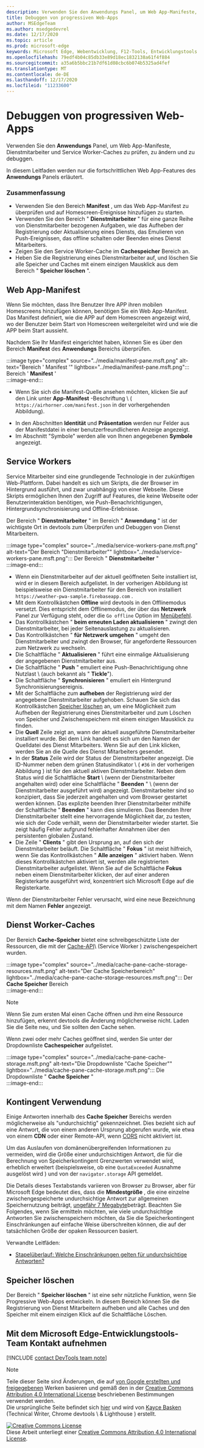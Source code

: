 ```yaml
---
description: Verwenden Sie den Anwendungs Panel, um Web App-Manifeste, Dienstmitarbeiter und Service Worker-Caches zu prüfen, zu ändern und zu debuggen.
title: Debuggen von progressiven Web-Apps
author: MSEdgeTeam
ms.author: msedgedevrel
ms.date: 12/17/2020
ms.topic: article
ms.prod: microsoft-edge
keywords: Microsoft Edge, Webentwicklung, F12-Tools, Entwicklungstools
ms.openlocfilehash: 79edf4b04c85db33e89d18ec1832138a61f4f884
ms.sourcegitcommit: a35a6b5bbc21b7df61d08cbc6b074b5325ad4fef
ms.translationtype: MT
ms.contentlocale: de-DE
ms.lasthandoff: 12/17/2020
ms.locfileid: "11233600"
---
```

<!-- Copyright Kayce Basques 

   Licensed under the Apache License, Version 2.0 (the "License");
   you may not use this file except in compliance with the License.
   You may obtain a copy of the License at

       https://www.apache.org/licenses/LICENSE-2.0

   Unless required by applicable law or agreed to in writing, software
   distributed under the License is distributed on an "AS IS" BASIS,
   WITHOUT WARRANTIES OR CONDITIONS OF ANY KIND, either express or implied.
   See the License for the specific language governing permissions and
   limitations under the License.  -->  

# Debuggen von progressiven Web-Apps  

Verwenden Sie den **Anwendungs** Panel, um Web App-Manifeste, Dienstmitarbeiter und Service Worker-Caches zu prüfen, zu ändern und zu debuggen.  

<!--Related Guides:  

*   [Progressive Web Apps](/web/progressive-web-apps)  -->

<!--TODO:  Link web "Progressive Web Apps" section when available. -->

In diesem Leitfaden werden nur die fortschrittlichen Web App-Features des **Anwendungs** Panels erläutert.  <!--If you're looking for help on the other panes, check out the last section of this guide, [Other Application panel guides](#other-application-panel-guides).  -->

<!--TODO:  Link to sections when available. -->

### Zusammenfassung  

*   Verwenden Sie den Bereich **Manifest** , um das Web App-Manifest zu überprüfen und auf Homescreen-Ereignisse hinzufügen zu starten.  
*   Verwenden Sie den Bereich " **Dienstmitarbeiter** " für eine ganze Reihe von Dienstmitarbeiter bezogenen Aufgaben, wie das Aufheben der Registrierung oder Aktualisierung eines Diensts, das Emulieren von Push-Ereignissen, das offline schalten oder Beenden eines Dienst Mitarbeiters.  
*   Zeigen Sie den Service Worker-Cache im **Cachespeicher** Bereich an.  
*   Heben Sie die Registrierung eines Dienstmitarbeiter auf, und löschen Sie alle Speicher und Caches mit einem einzigen Mausklick aus dem Bereich " **Speicher löschen** ".  
    
## Web App-Manifest  

Wenn Sie möchten, dass Ihre Benutzer Ihre APP ihren mobilen Homescreens hinzufügen können, benötigen Sie ein Web App-Manifest.  Das Manifest definiert, wie die APP auf dem Homescreen angezeigt wird, wo der Benutzer beim Start von Homescreen weitergeleitet wird und wie die APP beim Start aussieht.  

<!--Related Guides:  

*   [Improve user experiences with a Web App Manifest](/web/fundamentals/web-app-manifest)  
*   [Using App Install Banners](/web/fundamentals/app-install-banners)  -->

<!--TODO:  Link to sections when available. -->

Nachdem Sie Ihr Manifest eingerichtet haben, können Sie es über den Bereich **Manifest** des **Anwendungs** Bereichs überprüfen.  

:::image type="complex" source="../media/manifest-pane.msft.png" alt-text="Bereich ' Manifest '" lightbox="../media/manifest-pane.msft.png":::
   Bereich ' **Manifest** '  
:::image-end:::  

*   Wenn Sie sich die Manifest-Quelle ansehen möchten, klicken Sie auf den Link unter **App-Manifest** -Beschriftung \ ( `https://airhorner.com/manifest.json` in der vorhergehenden Abbildung).  
<!-- *   Press the **Add to homescreen** button to simulate an Add to Homescreen event.  Check out the next section for more information.  -->  
*   In den Abschnitten **Identität** und **Präsentation** werden nur Felder aus der Manifestdatei in einer benutzerfreundlicheren Anzeige angezeigt.  
*   Im Abschnitt "Symbole" werden alle von Ihnen angegebenen **Symbole** angezeigt.  
    
<!--### Simulate Add to Homescreen events  -->

<!--A web app can only be added to a homescreen when the site is visited at least twice, with at least five minutes between visits.  While developing or debugging your Add to Homescreen workflow, this criteria can be inconvenient.  
The **Add to homescreen** button on the **App Manifest** pane lets you simulate Add to Homescreen events whenever you want.  -->

<!--You can test out this feature with the [Microsoft I/O 2016 progressive web app](https://events.alpahabet.com/io2016/), which has proper support for Add to Homescreen.  Clicking on **Add to Homescreen** while the app is open prompts Microsoft Edge to display the "add this site to your shelf" banner, which is the desktop equivalent of the "add to homescreen" banner for mobile devices.  -->

<!--  
:::image type="complex" source="../media/io.msft.png" alt-text="Add to desktop shelf" lightbox="../media/io.msft.png":::
   Add to desktop shelf  
:::image-end:::
-->  

<!--
> [!Tip]
> Keep the **Console** drawer open while simulating Add to Homescreen events.  The Console tells you if your manifest has any issues and logs other information about the Add to Homescreen lifecycle.  -->

<!--The **Add to Homescreen** feature cannot yet simulate the workflow for mobile devices.  Notice how the "add to shelf" prompt was triggered in the screenshot above, even though DevTools is in Device Mode.  However, if you can successfully add your app to your desktop shelf, then it'll work for mobile, too.  -->

<!-- TODO: Rework content after sample app is created. -->

<!--If you want to test out the genuine mobile experience, you can connect a real mobile device to DevTools via **remote debugging**, and then click the **Add to Homescreen** button \(on DevTools\) to trigger the "add to homescreen" prompt on the connected mobile device.  -->

<!--TODO:  Link Debug "remote debugging" sections when available. -->

## Service Workers  

Service Mitarbeiter sind eine grundlegende Technologie in der zukünftigen Web-Plattform.  Dabei handelt es sich um Skripts, die der Browser im Hintergrund ausführt, und zwar unabhängig von einer Webseite.  Diese Skripts ermöglichen Ihnen den Zugriff auf Features, die keine Webseite oder Benutzerinteraktion benötigen, wie Push-Benachrichtigungen, Hintergrundsynchronisierung und Offline-Erlebnisse.  

<!--Related Guides:  

*   [Intro to Service Workers](/web/fundamentals/primers/service-worker)  
*   [Push Notifications: Timely, Relevant, and Precise](/web/fundamentals/push-notifications)  -->  
    
<!--TODO:  Link to sections when available. -->  

Der Bereich " **Dienstmitarbeiter** " im Bereich " **Anwendung** " ist der wichtigste Ort in devtools zum Überprüfen und Debuggen von Dienst Mitarbeitern.  

:::image type="complex" source="../media/service-workers-pane.msft.png" alt-text="Der Bereich "Dienstmitarbeiter"" lightbox="../media/service-workers-pane.msft.png":::
   Der Bereich " **Dienstmitarbeiter** "  
:::image-end:::  

*   Wenn ein Dienstmitarbeiter auf der aktuell geöffneten Seite installiert ist, wird er in diesem Bereich aufgelistet.  In der vorherigen Abbildung ist beispielsweise ein Dienstmitarbeiter für den Bereich von installiert `https://weather-pwa-sample.firebaseapp.com` .  
*   Mit dem Kontrollkästchen **Offline** wird devtools in den Offlinemodus versetzt.  Dies entspricht dem Offlinemodus, der über das **Netzwerk** Panel zur Verfügung steht, oder die `Go offline` Option im [Menübefehl][DevtoolsCommandMenuIndex].  
*   Das Kontrollkästchen " **beim erneuten Laden aktualisieren** " zwingt den Dienstmitarbeiter, bei jeder Seitenauslastung zu aktualisieren.  
*   Das Kontrollkästchen " **für Netzwerk umgehen** " umgeht den Dienstmitarbeiter und zwingt den Browser, für angeforderte Ressourcen zum Netzwerk zu wechseln.  
*   Die Schaltfläche " **Aktualisieren** " führt eine einmalige Aktualisierung der angegebenen Dienstmitarbeiter aus.  
*   Die Schaltfläche " **Push** " emuliert eine Push-Benachrichtigung ohne Nutzlast \ (auch bekannt als " **Tickle**\").  
*   Die Schaltfläche " **Synchronisieren** " emuliert ein Hintergrund Synchronisierungsereignis.  
*   Mit der Schaltfläche zum **aufheben** der Registrierung wird der angegebene Dienstmitarbeiter aufgehoben.  Schauen Sie sich das Kontrollkästchen [Speicher löschen](#clear-storage) an, um eine Möglichkeit zum Aufheben der Registrierung eines Dienstmitarbeiter und zum Löschen von Speicher und Zwischenspeichern mit einem einzigen Mausklick zu finden.  
*   Die **Quell** Zeile zeigt an, wann der aktuell ausgeführte Dienstmitarbeiter installiert wurde.  Bei dem Link handelt es sich um den Namen der Quelldatei des Dienst Mitarbeiters.  Wenn Sie auf den Link klicken, werden Sie an die Quelle des Dienst Mitarbeiters gesendet.  
*   In der **Status** Zeile wird der Status der Dienstmitarbeiter angezeigt.  Die ID-Nummer neben dem grünen Statusindikator \ ( `#36` in der vorherigen Abbildung \) ist für den aktuell aktiven Dienstmitarbeiter.  Neben dem Status wird die Schaltfläche **Start** \ (wenn der Dienstmitarbeiter angehalten wird) oder eine Schaltfläche " **Beenden** " \ (wenn der Dienstmitarbeiter ausgeführt wird) angezeigt.  Dienstmitarbeiter sind so konzipiert, dass Sie jederzeit angehalten und vom Browser gestartet werden können.  Das explizite beenden Ihrer Dienstmitarbeiter mithilfe der Schaltfläche " **Beenden** " kann dies simulieren.  Das Beenden Ihrer Dienstmitarbeiter stellt eine hervorragende Möglichkeit dar, zu testen, wie sich der Code verhält, wenn der Dienstmitarbeiter wieder startet.  Sie zeigt häufig Fehler aufgrund fehlerhafter Annahmen über den persistenten globalen Zustand.  
*   Die Zeile " **Clients** " gibt den Ursprung an, auf den sich der Dienstmitarbeiter beläuft.  Die Schaltfläche " **Fokus** " ist meist hilfreich, wenn Sie das Kontrollkästchen " **Alle anzeigen** " aktiviert haben.  Wenn dieses Kontrollkästchen aktiviert ist, werden alle registrierten Dienstmitarbeiter aufgelistet.  Wenn Sie auf die Schaltfläche **Fokus** neben einem Dienstmitarbeiter klicken, der auf einer anderen Registerkarte ausgeführt wird, konzentriert sich Microsoft Edge auf die Registerkarte.  
    
Wenn der Dienstmitarbeiter Fehler verursacht, wird eine neue Bezeichnung mit dem Namen **Fehler** angezeigt.  

<!--  
:::image type="complex" source="../media/sw-error.msft.png" alt-text="Service worker with errors" lightbox="../media/sw-error.msft.png":::
   Service worker with errors  
:::image-end:::
-->  

<!--TODO:  Capture Service Worker Errors sample when available. -->
<!--TODO:  Link Web "How tickle works" sections when available. -->

## Dienst Worker-Caches  

Der Bereich **Cache-Speicher** bietet eine schreibgeschützte Liste der Ressourcen, die mit der [Cache-API][MDNWebCacheAPI]\ (Service Worker \) zwischengespeichert wurden.  

:::image type="complex" source="../media/cache-pane-cache-storage-resources.msft.png" alt-text="Der Cache Speicherbereich" lightbox="../media/cache-pane-cache-storage-resources.msft.png":::
   Der **Cache Speicher** Bereich  
:::image-end:::  

> [!NOTE]
> Wenn Sie zum ersten Mal einen Cache öffnen und ihm eine Ressource hinzufügen, erkennt devtools die Änderung möglicherweise nicht.  Laden Sie die Seite neu, und Sie sollten den Cache sehen.  

Wenn zwei oder mehr Caches geöffnet sind, werden Sie unter der Dropdownliste **Cachespeicher** aufgelistet.  

:::image type="complex" source="../media/cache-pane-cache-storage.msft.png" alt-text="Die Dropdownliste "Cache Speicher"" lightbox="../media/cache-pane-cache-storage.msft.png":::
   Die Dropdownliste " **Cache Speicher** "  
:::image-end:::  

## Kontingent Verwendung  

Einige Antworten innerhalb des **Cache Speicher** Bereichs werden möglicherweise als "undurchsichtig" gekennzeichnet.  Dies bezieht sich auf eine Antwort, die von einem anderen Ursprung abgerufen wurde, wie etwa von einem **CDN** oder einer Remote-API, wenn [CORS][FetchHttpCorsProtocol] nicht aktiviert ist.  

<!--TODO:  Link Web "CDN" section when available. -->  
<!--TODO:  Link Web "opaque" section when available. -->

Um das Auslaufen von domänenübergreifenden Informationen zu vermeiden, wird die Größe einer undurchsichtigen Antwort, die für die Berechnung von Speicherkontingent Grenzwerten verwendet wird, erheblich erweitert (beispielsweise, ob eine `QuotaExceeded` Ausnahme ausgelöst wird \) und von der `navigator.storage` API gemeldet.  

<!--TODO:  Link Estimating "`navigator.storage` API" sections when available. -->

Die Details dieses Textabstands variieren von Browser zu Browser, aber für Microsoft Edge bedeutet dies, dass die **Mindestgröße** , die eine einzelne zwischengespeicherte undurchsichtige Antwort zur allgemeinen Speichernutzung beiträgt, [ungefähr 7 Megabyte][ChromiumIssues796060#c17]beträgt.  Beachten Sie Folgendes, wenn Sie ermitteln möchten, wie viele undurchsichtige Antworten Sie zwischenspeichern möchten, da Sie die Speicherkontingent Einschränkungen auf einfache Weise überschreiten können, die auf der tatsächlichen Größe der opaken Ressourcen basiert.  

Verwandte Leitfäden:  

*   [Stapelüberlauf: Welche Einschränkungen gelten für undurchsichtige Antworten?][StackOverflowLimitationsForOpaqueResponses]  
<!--*   [Alphabet work container: Understanding Storage Quota](/web/tools/Alphabet-work-container/guides/storage-quota#beware_of_opaque_responses)  -->
    
<!--TODO:  Link Work container storage quota for opaque responses section when available. -->

## Speicher löschen  

Der Bereich " **Speicher löschen** " ist eine sehr nützliche Funktion, wenn Sie Progressive Web-Apps entwickeln.  In diesem Bereich können Sie die Registrierung von Dienst Mitarbeitern aufheben und alle Caches und den Speicher mit einem einzigen Klick auf die Schaltfläche Löschen.  <!--Check out the section below to learn more.  -->

<!--Related Guides:  

*   [Clear Storage](/iterate/manage-data/local-storage#clear-storage)  -->
    
<!--TODO:  Link to sections when available. -->

<!--## Other Application panel guides   

Check out the guides below for more help on the other panes of the **Application** panel.  

Related Guides:  

*   [Inspect page resources](/iterate/manage-data/page-resources)  
*   [Inspect and manage local storage and caches](/iterate/manage-data/local-storage)  -->
    
## Mit dem Microsoft Edge-Entwicklungstools-Team Kontakt aufnehmen  

[!INCLUDE [contact DevTools team note](../includes/contact-devtools-team-note.md)]  

<!-- links -->  

[DevtoolsCommandMenuIndex]: ../command-menu/index.md "Ausführen von Befehlen mit dem Befehlsmenü von Microsoft Edge devtools | Microsoft docs"  

[ChromiumIssues796060#c17]: https://bugs.chromium.org/p/chromium/issues/detail?id=796060#c17 "Chrom Problem 796060: der Cache Speicherwert steigt bei jeder Aktualisierung, wenn sich der Analysecode im HTML-Code befindet"  

[FetchHttpCorsProtocol]: https://fetch.spec.whatwg.org/#http-cors-protocol  

[MDNWebCacheAPI]: https://developer.mozilla.org/docs/Web/API/Cache "Cache-Web-APIs | MDN"  

[StackOverflowLimitationsForOpaqueResponses]: https://stackoverflow.com/q/39109789/385997 "Stapelüberlauf: Welche Einschränkungen gelten für undurchsichtige Antworten?"  

<!--[WebEstimatingAvailableStorageSpace]: whats-new/2017/08/estimating-available-storage-space  -->
<!--[RemoteDebugging]: /debug/remote-debugging/remote-debugging  -->

<!--[WebHowPushWorks]: /web/fundamentals/push-notifications/how-push-works  -->  
<!--[WebGlossaryCDN]: /web/fundamentals/glossary#CDN  -->
<!--[WebGlossaryOpaque]: /web/fundamentals/glossary#opaque-response  -->

> [!NOTE]
> Teile dieser Seite sind Änderungen, die auf [von Google erstellten und freigegebenen][GoogleSitePolicies] Werken basieren und gemäß den in der [Creative Commons Attribution 4.0 International License][CCA4IL] beschriebenen Bestimmungen verwendet werden.  
> Die ursprüngliche Seite befindet sich [hier](https://developers.google.com/web/tools/chrome-devtools/progressive-web-apps) und wird von [Kayce Basken][KayceBasques] (Technical Writer, Chrome devtools \ & Lighthouse \) erstellt.  

[![Creative Commons License][CCby4Image]][CCA4IL]  
Diese Arbeit unterliegt einer [Creative Commons Attribution 4.0 International License][CCA4IL].  

[CCA4IL]: https://creativecommons.org/licenses/by/4.0  
[CCby4Image]: https://i.creativecommons.org/l/by/4.0/88x31.png  
[GoogleSitePolicies]: https://developers.google.com/terms/site-policies  
[KayceBasques]: https://developers.google.com/web/resources/contributors/kaycebasques  
